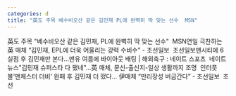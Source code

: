 ```yaml
---
categories: d
title: "英도 주목 베수비오산 같은 김민재 PL에 완벽히 딱 맞는 선수  MSN"
---
```

英도 주목 "베수비오산 같은 김민재, PL에 완벽히 딱 맞는 선수"&nbsp;&nbsp;MSN연일 극찬하는 英 매체 “김민재, EPL에 더욱 어울리는 강력 수비수” - 조선일보&nbsp;&nbsp;조선일보맨시티에 6실점 후 김민재만 본다…맨유 여름에 바이아웃 배팅 | 해외축구 : 네이트 스포츠&nbsp;&nbsp;네이트 뉴스"김민재 슈퍼스타 다 됐네"...英 매체, 문신-출신지-일상 생활까지 조명&nbsp;&nbsp;인터풋볼‘맨체스터 더비’ 완패 후 김민재 더 떴다… 伊매체 “만리장성 버금간다” - 조선일보&nbsp;&nbsp;조선